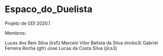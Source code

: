 # Espaco_do_Duelista
Projeto de GDI 2020.1 

Membros:

Lucas dos Reis Silva            (lrs5)
Marcelo Vitor Batista da Silva  (mvbs3) 
Gabriel Ferreira Rocha          (gfr)
José Lucas da Costa Silva       (jlcs3)
